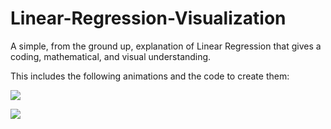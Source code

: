 # Linear-Regression-Visualization
 
A simple, from the ground up, explanation of Linear Regression that gives a coding, mathematical, and visual understanding. 

This includes the following animations and the code to create them:

![](https://github.com/djlouie/Linear-Regression-Visualization/main/animations/linear_Regression.gif)

![](https://github.com/djlouie/Linear-Regression-Visualization/main/animations/3D_Linear_Reg.gif)

